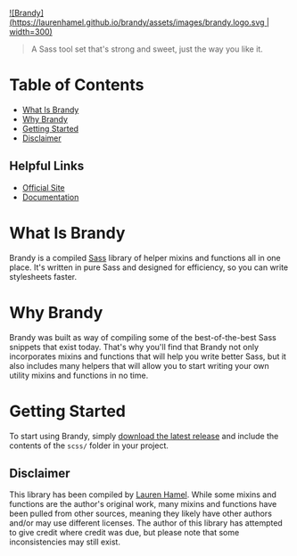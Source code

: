 [![Brandy](https://laurenhamel.github.io/brandy/assets/images/brandy.logo.svg | width=300)](//laurenhamel.github.io/brandy)

> A Sass tool set that's strong and sweet, just the way you like it.

# Table of Contents

- [What Is Brandy](#what-is-brandy)
- [Why Brandy](#why-brandy)
- [Getting Started](#getting-started)
- [Disclaimer](#disclaimer)

## Helpful Links

- [Official Site](//laurenhamel.github.io/brandy)
- [Documentation](//laurenhamel.github.io/brandy/docs)

# What Is Brandy

Brandy is a compiled [Sass](//sass-lang.com) library of helper mixins and functions all in one place. It's written in pure Sass and designed for efficiency, so you can write stylesheets faster.

# Why Brandy

Brandy was built as way of compiling some of the best-of-the-best Sass snippets that exist today. That's why you'll find that Brandy not only incorporates mixins and functions that will help you write better Sass, but it also includes many helpers that will allow you to start writing your own utility mixins and functions in no time.

# Getting Started

To start using Brandy, simply [download the latest release](/releases/latest) and include the contents of the `scss/` folder in your project.

## Disclaimer
This library has been compiled by [Lauren Hamel](www.laurenhamel.me). While some mixins and functions are the author's original work, many mixins and functions have been pulled from other sources, meaning they likely have other authors and/or may use different licenses. The author of this library has attempted to give credit where credit was due, but please note that some inconsistencies may still exist. 